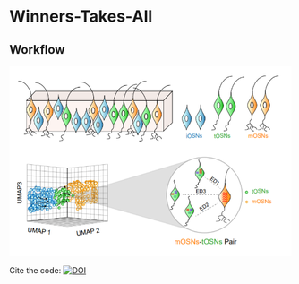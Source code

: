 # Winners-Takes-All

## Workflow

<img src="Main_pipeline/Images/graphical_abstract.png">


Cite the code: [![DOI](https://zenodo.org/badge/340450648.svg)](https://zenodo.org/badge/latestdoi/340450648)
